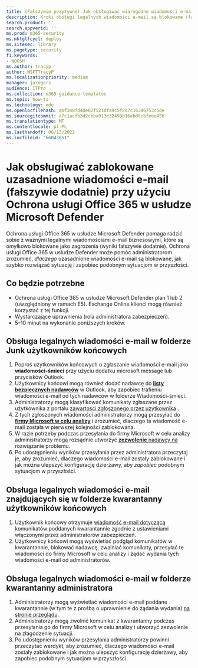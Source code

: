 ```yaml
---
title: (Fałszywie pozytywne) Jak obsługiwać wiarygodne wiadomości e-mail blokowane przed dostarczaniem przy użyciu usługi Microsoft Defender dla Office 365
description: Kroki obsługi legalnych wiadomości e-mail są blokowane (fałszywie dodatnie) przez Ochrona usługi Office 365 w usłudze Microsoft Defender, aby zapobiec utracie działalności.
search.product: ''
search.appverid: ''
ms.prod: m365-security
ms.mktglfcycl: deploy
ms.sitesec: library
ms.pagetype: security
f1.keywords:
- NOCSH
ms.author: tracyp
author: MSFTTracyP
ms.localizationpriority: medium
manager: jarogers
audience: ITPro
ms.collection: m365-guidance-templates
ms.topic: how-to
ms.technology: mdo
ms.openlocfilehash: abf348fd4de02f521dfa9c5f8d7c16346753c5de
ms.sourcegitcommit: a7c1acfb3d2cbba913e32493b16ebd8cbfeee456
ms.translationtype: MT
ms.contentlocale: pl-PL
ms.lasthandoff: 06/13/2022
ms.locfileid: "66043651"
---
```

# <a name="how-to-handle-legitimate-emails-getting-blocked-false-positive-using-microsoft-defender-for-office-365"></a>Jak obsługiwać zablokowane uzasadnione wiadomości e-mail (fałszywie dodatnie) przy użyciu Ochrona usługi Office 365 w usłudze Microsoft Defender

Ochrona usługi Office 365 w usłudze Microsoft Defender pomaga radzić sobie z ważnymi legalnymi wiadomościami e-mail biznesowymi, które są omyłkowo blokowane jako zagrożenia (wyniki fałszywie dodatnie). Ochrona usługi Office 365 w usłudze Defender może pomóc administratorom zrozumieć, *dlaczego* uzasadnione wiadomości e-mail są blokowane, jak szybko rozwiązać sytuację i zapobiec podobnym sytuacjom w przyszłości.

## <a name="what-youll-need"></a>Co będzie potrzebne

- Ochrona usługi Office 365 w usłudze Microsoft Defender plan 1 lub 2 (uwzględniony w ramach E5). Exchange Online klienci mogą również korzystać z tej funkcji.
- Wystarczające uprawnienia (rola administratora zabezpieczeń).
- 5–10 minut na wykonanie poniższych kroków.

## <a name="handling-legitimate-emails-in-to-junk-folder-of-end-users"></a>Obsługa legalnych wiadomości e-mail w folderze Junk użytkowników końcowych

1. Poproś użytkowników końcowych o zgłaszanie wiadomości e-mail jako **wiadomości-śmieci** przy użyciu dodatku microsoft message lub przycisków Outlook.
2. Użytkownicy końcowi mogą również dodać nadawcę do [**listy bezpiecznych nadawców**](https://support.microsoft.com/en-us/office/safe-senders-in-outlook-com-470d4ee6-e3b6-402b-8cd9-a6f00eda7339) w Outlook, aby zapobiec trafieniu wiadomości e-mail od tych nadawców w folderze Wiadomości-śmieci.
3. Administratorzy mogą klasyfikować komunikaty zgłaszane przez użytkownika z portalu [zawartości zgłoszonego przez użytkownika](/microsoft-365/security/office-365-security/admin-submission?view=o365-worldwide#view-user-submissions-to-microsoft&preserve-view=true) .
4. Z tych zgłoszonych wiadomości administratorzy mogą przesyłać do [**firmy Microsoft w celu analizy**](/microsoft-365/security/office-365-security/admin-submission?view=o365-worldwide#notify-users-from-within-the-portal&preserve-view=true) i zrozumieć, dlaczego ta wiadomość e-mail została w pierwszej kolejności zablokowana.
5. W razie potrzeby podczas przesyłania do firmy Microsoft w celu analizy administratorzy mogą rozsądnie utworzyć [**zezwolenie** nadawcy na](/microsoft-365/security/office-365-security/manage-tenant-allows?view=o365-worldwide#add-sender-allows-using-the-submissions-portal&preserve-view=true) rozwiązanie problemu.
6. Po udostępnieniu wyników przesyłania przez administratora przeczytaj je, aby zrozumieć, dlaczego wiadomości e-mail zostały zablokowane i jak można ulepszyć konfigurację dzierżawy, aby *zapobiec* podobnym sytuacjom w przyszłości.

## <a name="handling-legitimate-emails-that-are-in-quarantine-folder-of-end-users"></a>Obsługa legalnych wiadomości e-mail znajdujących się w folderze kwarantanny użytkowników końcowych

1. Użytkownik końcowy otrzymuje [wiadomość e-mail dotyczącą](/microsoft-365/security/office-365-security/use-spam-notifications-to-release-and-report-quarantined-messages?view=o365-worldwide&preserve-view=true) komunikatów poddanych kwarantannie zgodnie z ustawieniami włączonymi przez administratorów zabezpieczeń.
2. Użytkownicy końcowi mogą wyświetlać podgląd komunikatów w kwarantannie, blokować nadawcę, zwalniać komunikaty, przesyłać te wiadomości do firmy Microsoft w celu analizy i żądać wydania tych wiadomości e-mail od administratorów.

## <a name="handling-legitimate-emails-in-quarantine-folder-of-an-admin"></a>Obsługa legalnych wiadomości e-mail w folderze kwarantanny administratora

1. Administratorzy mogą wyświetlać wiadomości e-mail poddane kwarantannie (w tym te z prośbą o uprawnienie do żądania wydania) [na stronie przeglądu](/microsoft-365/security/office-365-security/manage-quarantined-messages-and-files?view=o365-worldwide&preserve-view=true).
2. Administratorzy mogą zwolnić komunikat z kwarantanny podczas przesyłania go do firmy Microsoft w celu analizy i utworzyć zezwolenie na złagodzenie sytuacji.
3. Po udostępnieniu wyników przesyłania administratorzy powinni przeczytać werdykt, aby zrozumieć, dlaczego wiadomości e-mail zostały zablokowane i jak można ulepszyć konfigurację dzierżawy, aby zapobiec podobnym sytuacjom w przyszłości.
